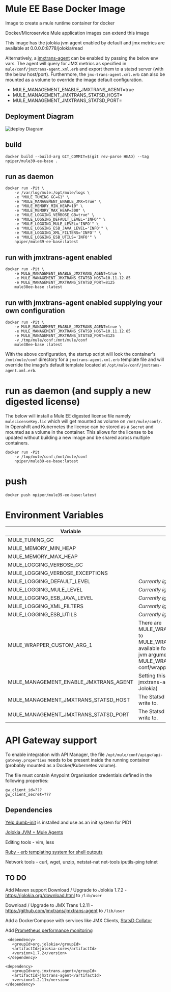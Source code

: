 # Mule EE Base Docker Image

Image to create a mule runtime container for docker

Docker/Microservice Mule application images can extend this image

This image has the jolokia jvm agent enabled by default and jmx metrics are available at 0.0.0.0:8778/jolokia/read

Alternatively, a [jmxtrans-agent](https://github.com/jmxtrans/jmxtrans-agent) can be enabled by passing the below env vars. The agent will query for JMX metrics as specified in `mule/conf/jmxtrans-agent.xml.erb` and export them to a statsd server (with the below host/port). Furthermore, the `jmx-trans-agent.xml.erb` can also be mounted as a volume to override the image default configuration.

* MULE_MANAGEMENT_ENABLE_JMXTRANS_AGENT=true
* MULE_MANAGEMENT_JMXTRANS_STATSD_HOST=<STATSD HOST>
* MULE_MANAGEMENT_JMXTRANS_STATSD_PORT=<STATSD PORT>

## Deployment Diagram


![deploy Diagram](http://www.plantuml.com/plantuml/proxy?cache=no&src=https://raw.githubusercontent.com/mule-solveapuzzle/mule.docker/master/docs/deploy.puml)


## build
```
docker build --build-arg GIT_COMMIT=$(git rev-parse HEAD) --tag npiper/mule39-ee-base .
```

## run as daemon
```
docker run -Pit \
    -v /var/log/mule:/opt/mule/logs \
    -e "MULE_TUNING_GC=G1" \
    -e "MULE_MANAGEMENT_ENABLE_JMX=true" \
    -e "MULE_MEMORY_MIN_HEAP=10" \
    -e "MULE_MEMORY_MAX_HEAP=300" \
    -e "MULE_LOGGING_VERBOSE_GB=true" \
    -e "MULE_LOGGING_DEFAULT_LEVEL='INFO'" \
    -e "MULE_LOGGING_MULE_LEVEL='INFO'" \
    -e "MULE_LOGGING_ESB_JAVA_LEVEL='INFO'" \
    -e "MULE_LOGGING_XML_FILTERS='INFO'" \
    -e "MULE_LOGGING_ESB_UTILS='INFO'" \
    npiper/mule39-ee-base:latest
```
## run with jmxtrans-agent enabled
```
docker run -Pit \
    -e MULE_MANAGEMENT_ENABLE_JMXTRANS_AGENT=true \
    -e MULE_MANAGEMENT_JMXTRANS_STATSD_HOST=10.11.12.85
    -e MULE_MANAGEMENT_JMXTRANS_STATSD_PORT=8125
    mule38ee-base :latest
```
## run with jmxtrans-agent enabled supplying your own configuration
```
docker run -Pit \
    -e MULE_MANAGEMENT_ENABLE_JMXTRANS_AGENT=true \
    -e MULE_MANAGEMENT_JMXTRANS_STATSD_HOST=10.11.12.85
    -e MULE_MANAGEMENT_JMXTRANS_STATSD_PORT=8125
    -v /tmp/mule/conf:/mnt/mule/conf
    mule38ee-base :latest
```
With the above configuration, the startup script will look the container's `/mnt/mule/conf` directory for a `jmxtrans-agent.xml.erb` template file and will override the image's default template located at `/opt/mule/conf/jmxtrans-agent.xml.erb`.

# run as daemon (and supply a new digested license)
The below will install a Mule EE digested license file namely `muleLicenseKey.lic` which will get mounted as volume on `/mnt/mule/conf/`. 
In Openshift and Kubernetes the license can be stored as a `Secret` and mounted as a volume in the container. This allows for the license to be updated without building a new image and be shared across multiple containers.
```
docker run -Pit 
    -v /tmp/mule/conf:/mnt/mule/conf
    npiper/mule39-ee-base:latest
```

# push
```
docker push npiper/mule39-ee-base:latest
```

# Environment Variables


| Variable | Description
| -------- | -----------
| MULE_TUNING_GC |
| MULE_MEMORY_MIN_HEAP |
| MULE_MEMORY_MAX_HEAP |
| MULE_LOGGING_VERBOSE_GC |
| MULE_LOGGING_VERBOSE_EXCEPTIONS |
| MULE_LOGGING_DEFAULT_LEVEL | _Currently ignored_
| MULE_LOGGING_MULE_LEVEL | _Currently ignored_
| MULE_LOGGING_ESB_JAVA_LEVEL | _Currently ignored_
| MULE_LOGGING_XML_FILTERS | _Currently ignored_
| MULE_LOGGING_ESB_UTILS | _Currently ignored_
| MULE_WRAPPER_CUSTOM_ARG_1 | There are MULE_WRAPPER_CUSTOM_ARG_1 to MULE_WRAPPER_CUSTOM_ARG_10 available for defining extra custom jvm arguments, if more needed, add MULE_WRAPPER_CUSTOM_ARG_<n> to conf/wrapper.conf.erb
| MULE_MANAGEMENT_ENABLE_JMXTRANS_AGENT | Setting this to true will enable jmxtrans-agent (and disable Jolokia)
| MULE_MANAGEMENT_JMXTRANS_STATSD_HOST | The Statsd host jmxtrans-agent will write to.
| MULE_MANAGEMENT_JMXTRANS_STATSD_PORT | The Statsd port jmxtrans-agent will write to.

# API Gateway support

To enable integration with API Manager, the file `/opt/mule/conf/apigw/api-gateway.properties` needs to be present inside the running container (probably mounted as a Docker/Kubernetes volume).

The file must contain Anypoint Organisation credentials defined in the following properties:

```
gw_client_id=???
gw_client_secret=???
```

## Dependencies

[Yelp dumb-init](https://github.com/Yelp/dumb-init) is installed and use as an init system for PID1

[Jolokia JVM + Mule Agents](https://jolokia.org/agent/mule.html)

Editing tools - vim, less

[Ruby - erb templating system for shell outputs](https://docs.ruby-lang.org/en/2.3.0/ERB.html)

Network tools - curl, wget, unzip, netstat-nat net-tools iputils-ping telnet

## TO DO

Add Maven support
Download / Upgrade to Jolokia 1.7.2 - https://jolokia.org/download.html to `/lib/user`

Download / Upgrade to JMX Trans 1.2.11 - https://github.com/jmxtrans/jmxtrans-agent to `/lib/user`

Add a DockerCompose with services like JMX Clients, [StatsD Collator](https://hub.docker.com/r/statsd/statsd)

Add [Prometheus performance monitoring](https://prometheus.io/docs/prometheus/latest/installation/)


```
 <dependency>
   <groupId>org.jolokia</groupId>
   <artifactId>jolokia-core</artifactId>
   <version>1.7.2</version>
 </dependency>
 ```

 ```
 <dependency>
    <groupId>org.jmxtrans.agent</groupId>
    <artifactId>jmxtrans-agent</artifactId>
    <version>1.2.11</version>
</dependency>
```